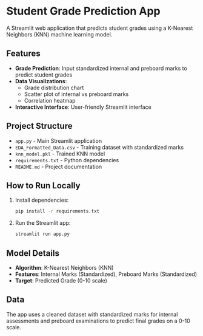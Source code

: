 # Student Grade Prediction App

A Streamlit web application that predicts student grades using a K-Nearest Neighbors (KNN) machine learning model.

## Features

- **Grade Prediction**: Input standardized internal and preboard marks to predict student grades
- **Data Visualizations**: 
  - Grade distribution chart
  - Scatter plot of internal vs preboard marks
  - Correlation heatmap
- **Interactive Interface**: User-friendly Streamlit interface

## Project Structure

- `app.py` - Main Streamlit application
- `EDA_Formatted_Data.csv` - Training dataset with standardized marks
- `knn_model.pkl` - Trained KNN model
- `requirements.txt` - Python dependencies
- `README.md` - Project documentation

## How to Run Locally

1. Install dependencies:
   ```bash
   pip install -r requirements.txt
   ```

2. Run the Streamlit app:
   ```bash
   streamlit run app.py
   ```

## Model Details

- **Algorithm**: K-Nearest Neighbors (KNN)
- **Features**: Internal Marks (Standardized), Preboard Marks (Standardized)
- **Target**: Predicted Grade (0-10 scale)

## Data

The app uses a cleaned dataset with standardized marks for internal assessments and preboard examinations to predict final grades on a 0-10 scale.
